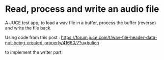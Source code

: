 # Read, process and write an audio file


A JUCE test app, to load a wav file in a buffer, process the buffer (reverse) and write the file back.

Using code from this post :
https://forum.juce.com/t/wav-file-header-data-not-being-created-properly/41660/7?u=bulien

to implement the writer part.

